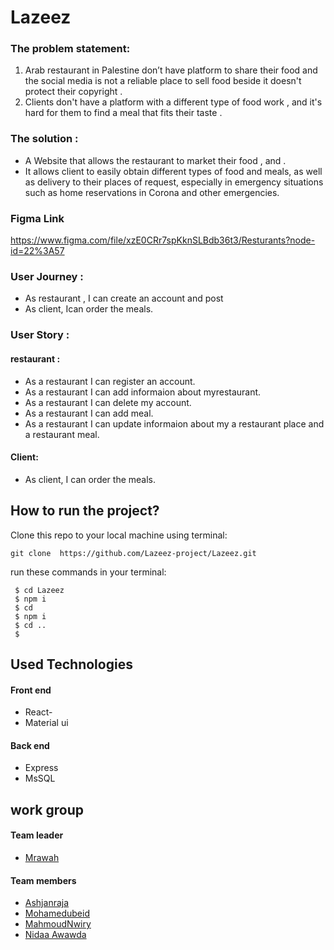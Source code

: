 # Lazeez

### The problem statement:
1) Arab restaurant in Palestine don’t have platform to share their food and the social media is not a reliable place to sell food beside it doesn't protect their copyright .
2) Clients don't have a platform with a different type of food work , and it's hard for them to find a meal that fits their taste .
### The solution :
- A Website that allows the restaurant to market their food , and  .
- It allows client to easily obtain different types of food and meals, as well as delivery to their places of request, especially in emergency situations such as home reservations in Corona and other emergencies.

### Figma Link 
https://www.figma.com/file/xzE0CRr7spKknSLBdb36t3/Resturants?node-id=22%3A57


### User Journey : 
- As restaurant , I can create an account and post 
- As client, Ican order the meals.

### User Story : 
####  restaurant :
- As  a restaurant I can register an account.
- As  a restaurant I can add informaion about myrestaurant.
- As  a restaurant I can delete my account.
- As  a restaurant I can add  meal.
- As  a restaurant I can  update informaion about my a restaurant place and a restaurant meal.


#### Client:
- As client, I can order the meals.

## How to run the project?

Clone this repo to your local machine using terminal:

`git clone  https://github.com/Lazeez-project/Lazeez.git `

run these commands in your terminal:
```
 $ cd Lazeez
 $ npm i
 $ cd 
 $ npm i
 $ cd ..
 $ 
 ```
 ## Used Technologies
#### Front end

 -  React-  
 -  Material ui 

#### Back end 

 -  Express
 -  MsSQL

## work group 
#### Team leader 
- [Mrawah]( https://www.linkedin.com/in/murawweh-daher-4a77b553/)

#### Team members
- [Ashjanraja](https://github.com/ashjanraja)
- [Mohamedubeid](https://github.com/mohamedubeid)
- [MahmoudNwiry](https://github.com/Mahmoud-Nwiry)
- [Nidaa Awawda](https://github.com/nidaa-awawdeh)

